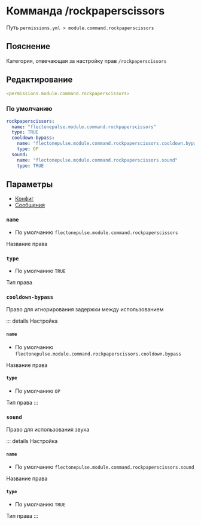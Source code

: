 # Комманда /rockpaperscissors
Путь `permissions.yml > module.command.rockpaperscissors`

## Пояснение
Категория, отвечающая за настройку прав `/rockpaperscissors`

## Редактирование
```yaml
<permissions.module.command.rockpaperscissors>
```

### По умолчанию
```yaml
rockpaperscissors:
  name: "flectonepulse.module.command.rockpaperscissors"
  type: TRUE
  cooldown-bypass:
    name: "flectonepulse.module.command.rockpaperscissors.cooldown.bypass"
    type: OP
  sound:
    name: "flectonepulse.module.command.rockpaperscissors.sound"
    type: TRUE
```

## Параметры

- [Конфиг](/ru/config/module/command/rockpaperscissors/)
- [Сообщения](/ru/messages/ru_ru/module/command/rockpaperscissors/)

### `name`
- По умолчанию `flectonepulse.module.command.rockpaperscissors`

Название права

### `type`
- По умолчанию `TRUE`

Тип права

### `cooldown-bypass`

Право для игнорирования задержки между использованием

::: details Настройка
#### `name`
- По умолчанию `flectonepulse.module.command.rockpaperscissors.cooldown.bypass`

Название права

#### `type`
- По умолчанию `OP`

Тип права
:::

### `sound`

Право для использования звука

::: details Настройка
#### `name`
- По умолчанию `flectonepulse.module.command.rockpaperscissors.sound`

Название права

#### `type`
- По умолчанию `TRUE`

Тип права
:::

<!--@include: @/ru/parts/permission.md-->

